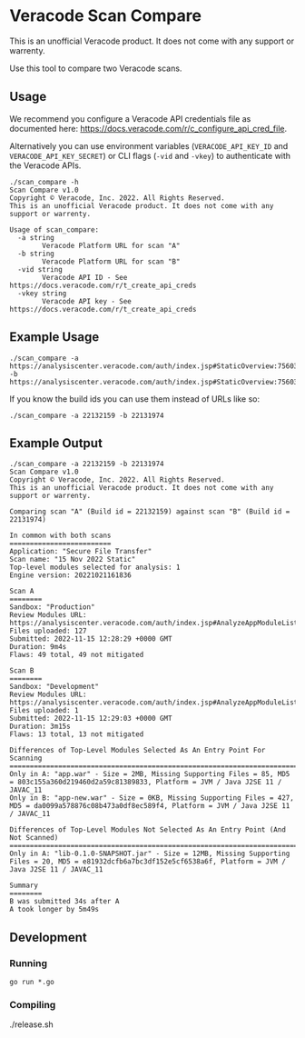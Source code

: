 # Veracode Scan Compare

This is an unofficial Veracode product. It does not come with any support or warrenty.

Use this tool to compare two Veracode scans.

## Usage

We recommend you configure a Veracode API credentials file as documented here: https://docs.veracode.com/r/c_configure_api_cred_file.

Alternatively you can use environment variables (`VERACODE_API_KEY_ID` and `VERACODE_API_KEY_SECRET`) or CLI flags (`-vid` and `-vkey`) to authenticate with the Veracode APIs.

```
./scan_compare -h
Scan Compare v1.0
Copyright © Veracode, Inc. 2022. All Rights Reserved.
This is an unofficial Veracode product. It does not come with any support or warrenty.

Usage of scan_compare:
  -a string
        Veracode Platform URL for scan "A"
  -b string
        Veracode Platform URL for scan "B"
  -vid string
        Veracode API ID - See https://docs.veracode.com/r/t_create_api_creds
  -vkey string
        Veracode API key - See https://docs.veracode.com/r/t_create_api_creds
```

## Example Usage

```
./scan_compare -a https://analysiscenter.veracode.com/auth/index.jsp#StaticOverview:75603:793744:22132159:22103486:22119136::::5000002 -b https://analysiscenter.veracode.com/auth/index.jsp#StaticOverview:75603:793744:22131974:22103301:22118951::::4999988
```

If you know the build ids you can use them instead of URLs like so:

```
./scan_compare -a 22132159 -b 22131974
```

## Example Output

```
./scan_compare -a 22132159 -b 22131974
Scan Compare v1.0
Copyright © Veracode, Inc. 2022. All Rights Reserved.
This is an unofficial Veracode product. It does not come with any support or warrenty.

Comparing scan "A" (Build id = 22132159) against scan "B" (Build id = 22131974)

In common with both scans
=========================
Application: "Secure File Transfer"
Scan name: "15 Nov 2022 Static"
Top-level modules selected for analysis: 1
Engine version: 20221021161836

Scan A
========
Sandbox: "Production"
Review Modules URL: https://analysiscenter.veracode.com/auth/index.jsp#AnalyzeAppModuleList:75603:793744:22132159:22103486:22119136::::5000002
Files uploaded: 127
Submitted: 2022-11-15 12:28:29 +0000 GMT
Duration: 9m4s
Flaws: 49 total, 49 not mitigated

Scan B
========
Sandbox: "Development"
Review Modules URL: https://analysiscenter.veracode.com/auth/index.jsp#AnalyzeAppModuleList:75603:793744:22131974:22103301:22118951::::4999988
Files uploaded: 1
Submitted: 2022-11-15 12:29:03 +0000 GMT
Duration: 3m15s
Flaws: 13 total, 13 not mitigated

Differences of Top-Level Modules Selected As An Entry Point For Scanning
========================================================================
Only in A: "app.war" - Size = 2MB, Missing Supporting Files = 85, MD5 = 803c155a360d219460d2a59c81389833, Platform = JVM / Java J2SE 11 / JAVAC_11
Only in B: "app-new.war" - Size = 0KB, Missing Supporting Files = 427, MD5 = da0099a578876c08b473a0df8ec589f4, Platform = JVM / Java J2SE 11 / JAVAC_11

Differences of Top-Level Modules Not Selected As An Entry Point (And Not Scanned)
=================================================================================
Only in A: "lib-0.1.0-SNAPSHOT.jar" - Size = 12MB, Missing Supporting Files = 20, MD5 = e81932dcfb6a7bc3df152e5cf6538a6f, Platform = JVM / Java J2SE 11 / JAVAC_11

Summary
========
B was submitted 34s after A
A took longer by 5m49s
```

## Development

### Running

```
go run *.go
```

### Compiling

./release.sh